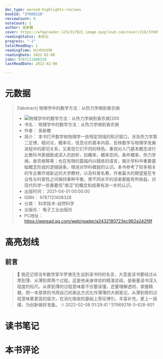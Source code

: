 ```yaml
---
doc_type: weread-highlights-reviews
bookId: "37669218"
reviewCount: 0
noteCount: 1
author: 吴新瞻
cover: https://wfqqreader-1252317822.image.myqcloud.com/cover/218/37669218/t7_37669218.jpg
readingStatus: 未标记
progress: "-1"
totalReadDay: 1
readingTime: 0小时4分钟
readingDate: 2022-02-08
isbn: 9787121408328
lastReadDate: 2022-02-08

---
```

# 元数据
> [!abstract] 物理学中的数学方法：从热力学熵到香农熵
> - ![ 物理学中的数学方法：从热力学熵到香农熵|200](https://wfqqreader-1252317822.image.myqcloud.com/cover/218/37669218/t7_37669218.jpg)
> - 书名： 物理学中的数学方法：从热力学熵到香农熵
> - 作者： 吴新瞻
> - 简介： 本书打开数学和物理学一些特定领域的知识窗口，涉及热力学第二定律，相对论，概率论，信息论的基本内容，反映数学与物理学发展进程中的密切关系，又表现它们不同的特色。重视对入门基本概念进行比教科书更细致或深入的剖析，如概率，概率空间，条件概率，热力学熵，香农熵等等；也在有限的篇幅内以精炼的语言，揭示学科中重要基础概念形成的逻辑链条，增进对学科概貌的认识。本书参考了较多相关的专业著作或新近的大学教材，以及科普名著，作者最大的期望是在专业性与科普性之间保持某种平衡，使不同水平的读者都能有所收益，对现代科学一些重要但"艰涩”的概念和成果有进一步的认识。
> - 出版时间： 2021-04-01 00:00:00
> - ISBN： 9787121408328
> - 分类： 科学技术-自然科学
> - 出版社： 电子工业出版社
> - PC地址：https://weread.qq.com/web/reader/a2432180723ec962a242f9f

# 高亮划线

## 前言

> 📌 我还记得当年数学家华罗庚先生谈到读书时的名言，大意是读书要经过从厚到薄、从薄到厚两个过程。这是他亲身体验的精湛总结，是衡量读书深入程度的标尺。从厚到薄的过程意味着不仅要读懂，还要理解透彻，掌握精髓，把一本厚厚的书用自己的表达方式化作薄薄的大纲笔记。从薄到厚的过程意味着更高的层次，在消化吸收的基础上旁征博引，丰富补充，更上一层楼，为创新做好准备。 
> ⏱ 2022-02-08 01:29:41 ^37669218-3-628-801

# 读书笔记

# 本书评论

